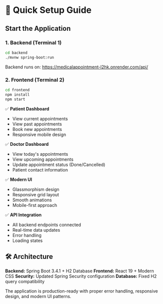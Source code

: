 # 🚀 Quick Setup Guide

## Start the Application

### 1. Backend (Terminal 1)
```bash
cd backend
./mvnw spring-boot:run
```
Backend runs on: https://medicalappointment-l2hk.onrender.com/api/

### 2. Frontend (Terminal 2)
```bash
cd frontend
npm install
npm start
```

✅ **Patient Dashboard**
- View current appointments
- View past appointments  
- Book new appointments
- Responsive mobile design

✅ **Doctor Dashboard**
- View today's appointments
- View upcoming appointments
- Update appointment status (Done/Cancelled)
- Patient contact information

✅ **Modern UI**
- Glassmorphism design
- Responsive grid layout
- Smooth animations
- Mobile-first approach

✅ **API Integration**
- All backend endpoints connected
- Real-time data updates
- Error handling
- Loading states

## 🛠️ Architecture

**Backend:** Spring Boot 3.4.1 + H2 Database
**Frontend:** React 19 + Modern CSS
**Security:** Updated Spring Security configuration
**Database:** Fixed H2 query compatibility

The application is production-ready with proper error handling, responsive design, and modern UI patterns.
